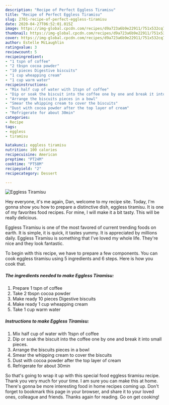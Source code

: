 ```yaml
---
description: "Recipe of Perfect Eggless Tiramisu"
title: "Recipe of Perfect Eggless Tiramisu"
slug: 2701-recipe-of-perfect-eggless-tiramisu
date: 2020-04-27T06:52:01.015Z
image: https://img-global.cpcdn.com/recipes/d9a723a6b9e22911/751x532cq70/eggless-tiramisu-recipe-main-photo.jpg
thumbnail: https://img-global.cpcdn.com/recipes/d9a723a6b9e22911/751x532cq70/eggless-tiramisu-recipe-main-photo.jpg
cover: https://img-global.cpcdn.com/recipes/d9a723a6b9e22911/751x532cq70/eggless-tiramisu-recipe-main-photo.jpg
author: Estelle McLaughlin
ratingvalue: 3
reviewcount: 5
recipeingredient:
- "1 tspn of coffee"
- "2 tbspn cocoa powder"
- "10 pieces Digestive biscuits"
- "1 cup wheapping cream"
- "1 cup warm water"
recipeinstructions:
- "Mix half cup of water with 1tspn of coffee"
- "Dip or soak the biscuit into the coffee one by one and break it into small pieces."
- "Arrange the biscuits pieces in a bowl"
- "Smear the whipping cream to cover the biscuits"
- "Dust with cocoa powder after the top layer of cream"
- "Refrigerate for about 30min"
categories:
- Recipe
tags:
- eggless
- tiramisu

katakunci: eggless tiramisu 
nutrition: 100 calories
recipecuisine: American
preptime: "PT24M"
cooktime: "PT58M"
recipeyield: "2"
recipecategory: Dessert

---
```



![Eggless Tiramisu](https://img-global.cpcdn.com/recipes/d9a723a6b9e22911/751x532cq70/eggless-tiramisu-recipe-main-photo.jpg)

Hey everyone, it's me again, Dan, welcome to my recipe site. Today, I'm gonna show you how to prepare a distinctive dish, eggless tiramisu. It is one of my favorites food recipes. For mine, I will make it a bit tasty. This will be really delicious.

Eggless Tiramisu is one of the most favored of current trending foods on earth. It is simple, it is quick, it tastes yummy. It is appreciated by millions daily. Eggless Tiramisu is something that I've loved my whole life. They're nice and they look fantastic.




To begin with this recipe, we have to prepare a few components. You can cook eggless tiramisu using 5 ingredients and 6 steps. Here is how you cook that.

<!--inarticleads1-->

##### The ingredients needed to make Eggless Tiramisu:

1. Prepare 1 tspn of coffee
1. Take 2 tbspn cocoa powder
1. Make ready 10 pieces Digestive biscuits
1. Make ready 1 cup wheapping cream
1. Take 1 cup warm water




<!--inarticleads2-->

##### Instructions to make Eggless Tiramisu:

1. Mix half cup of water with 1tspn of coffee
1. Dip or soak the biscuit into the coffee one by one and break it into small pieces.
1. Arrange the biscuits pieces in a bowl
1. Smear the whipping cream to cover the biscuits
1. Dust with cocoa powder after the top layer of cream
1. Refrigerate for about 30min




So that's going to wrap it up with this special food eggless tiramisu recipe. Thank you very much for your time. I am sure you can make this at home. There's gonna be more interesting food in home recipes coming up. Don't forget to bookmark this page in your browser, and share it to your loved ones, colleague and friends. Thanks again for reading. Go on get cooking!
